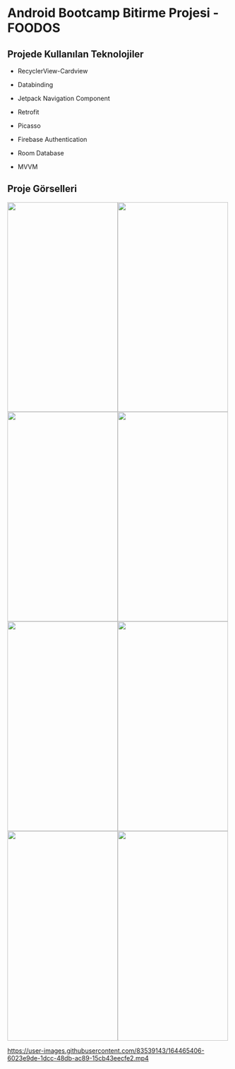 # Android Bootcamp Bitirme Projesi - FOODOS

## Projede Kullanılan Teknolojiler 

- RecyclerView-Cardview

- Databinding

- Jetpack Navigation Component

- Retrofit

- Picasso

- Firebase Authentication

- Room Database

- MVVM

## Proje Görselleri

<img src="https://user-images.githubusercontent.com/83539143/164469495-cc638e49-941f-4a31-82ba-c90f1bbd118b.PNG" width="250" height="475"><img src="https://user-images.githubusercontent.com/83539143/164469555-706d3f9f-0bd7-4248-92a6-808811a15b3e.png" width="250" height="475"><img src="https://user-images.githubusercontent.com/83539143/164469596-419681e1-ecba-4401-a204-31c3b879c176.png" width="250" height="475"><img src="https://user-images.githubusercontent.com/83539143/164469707-85160860-30d2-441b-917d-9b12e17cd9a6.png" width="250" height="475"><img src="https://user-images.githubusercontent.com/83539143/164469756-cd7a360e-8fe9-4170-92de-31dc0f5ccbc7.png" width="250" height="475"><img src="https://user-images.githubusercontent.com/83539143/164469817-e1af286a-1097-4b84-b2a1-38154a13cd22.png" width="250" height="475"><img src="https://user-images.githubusercontent.com/83539143/164469870-49a80fbc-e17c-4e8e-bc6e-c85d17edcf05.png" width="250" height="475"><img src="https://user-images.githubusercontent.com/83539143/164469908-7579bdbd-1ea2-41f0-94d9-2398264d8f13.png" width="250" height="475">

https://user-images.githubusercontent.com/83539143/164465406-6023e9de-1dcc-48db-ac89-15cb43eecfe2.mp4

